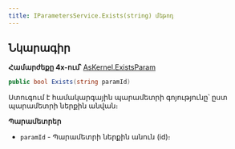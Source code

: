 ```yaml
---
title: IParametersService.Exists(string) մեթոդ  
---
```


## Նկարագիր

**Համարժեքը 4x-ում՝** [AsKernel.ExistsParam](https://armsoft.github.io/as4x-docs/HTM/ProgrGuide/Functions/Functions/ParameterManagment/ExistsParam.html)

```c#
public bool Exists(string paramId)
```

Ստուգում է համակարգային պարամետրի գոյությունը՝ ըստ պարամետրի ներքին անվան։

**Պարամետրեր**

* `paramId` - Պարամետրի ներքին անուն (id)։
